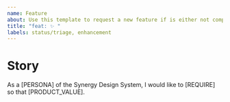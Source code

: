 ```yaml
---
name: Feature
about: Use this template to request a new feature if is either not component related of it is not clear if this means to add funktionality to a component or to create a new one.
title: "feat: ✨ "
labels: status/triage, enhancement
---
```


<!--
Thank you for taking your time to request a new feature for the Synergy Design System.
-->

# Story

<!--
The Story should answer the following questions:
- What is the use-case and the requirement to be solved?
- Why is this component needed?
- What should the component do and how should it behave?
- What is the application context?
-->
As a [PERSONA] of the Synergy Design System, I would like to [REQUIRE] so that [PRODUCT_VALUE].
